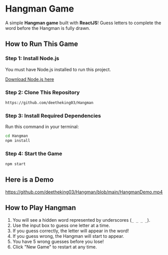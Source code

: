 # Hangman Game
 A simple **Hangman game** built with **ReactJS**! Guess letters to complete the word before the Hangman is fully drawn.

## How to Run This Game

### **Step 1: Install Node.js**
You must have Node.js installed to run this project.  

[Download Node.js here](https://nodejs.org/)

### **Step 2: Clone This Repository**
```sh
https://github.com/deetheking03/Hangman
```

### **Step 3: Install Required Dependencies**
Run this command in your terminal:

```sh
cd Hangman
npm install
```

### **Step 4: Start the Game**

```sh 
npm start
```

## Here is a Demo 
https://github.com/deetheking03/Hangman/blob/main/HangmanDemo.mp4

## How to Play Hangman
1. You will see a hidden word represented by underscores (`_ _ _ _`).
2. Use the input box to guess one letter at a time.
3. If you guess correctly, the letter will appear in the word!
4. If you guess wrong, the Hangman will start to appear.
5. You have 5 wrong guesses before you lose!
6. Click "New Game" to restart at any time.